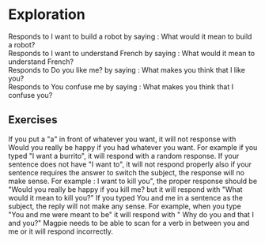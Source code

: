 # Exploration  
Responds to I want to build a robot by saying : What would it mean to build a robot?  
Responds to I want to understand French by saying : What would it mean to understand French?  
Responds to Do you like me? by saying : What makes you think that I like you?  
Responds to You confuse me by saying : What makes you think that I confuse you?   
## Exercises     
If you put a "a" in front of whatever you want, it will not response with Would you really be happy if you had whatever you want. For example if you typed "I want a burrito", it will respond with a random response. If your sentence does not have "I want to", it will not respond properly also if your sentence requires the answer to switch the subject, the response will no make sense. For example : I want to kill you", the proper response should be "Would you really be happy if you kill me? but it will respond with "What would it mean to kill you?"
If you typed You and me in a sentence as the subject, the reply will not make any sense. For example, when you type "You and me were meant to be" it will respond with " Why do you and that I and you?" Magpie needs to be able to scan for a verb in between you and me or it will respond incorrectly. 
